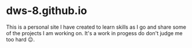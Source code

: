 # dws-8.github.io

This is a personal site I have created to learn skills as I go and share some of the projects I am working on. It's a work in progess do don't judge me too hard :wink:.
